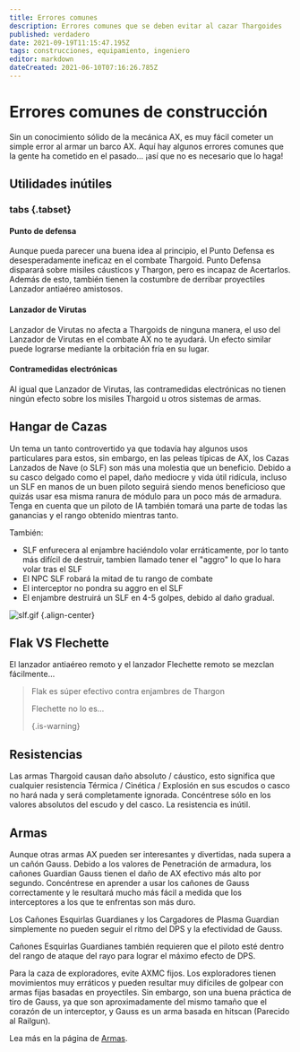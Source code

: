 ```yaml
---
title: Errores comunes
description: Errores comunes que se deben evitar al cazar Thargoides
published: verdadero
date: 2021-09-19T11:15:47.195Z
tags: construcciones, equipamiento, ingeniero
editor: markdown
dateCreated: 2021-06-10T07:16:26.785Z
---
```


# Errores comunes de construcción
Sin un conocimiento sólido de la mecánica AX, es muy fácil cometer un simple error al armar un barco AX. Aquí hay algunos errores comunes que la gente ha cometido en el pasado... ¡así que no es necesario que lo haga!

## Utilidades inútiles
### tabs {.tabset}
#### Punto de defensa
Aunque pueda parecer una buena idea al principio, el Punto Defensa es desesperadamente ineficaz en el combate Thargoid. Punto Defensa disparará sobre misiles cáusticos y Thargon, pero es incapaz de Acertarlos. Además de esto, también tienen la costumbre de derribar proyectiles Lanzador antiaéreo amistosos.

#### Lanzador de Virutas
Lanzador de Virutas no afecta a Thargoids de ninguna manera, el uso del Lanzador de Virutas en el combate AX no te ayudará. Un efecto similar puede lograrse mediante la orbitación fría en su lugar.

#### Contramedidas electrónicas
Al igual que Lanzador de Virutas, las contramedidas electrónicas no tienen ningún efecto sobre los misiles Thargoid u otros sistemas de armas.

## Hangar de Cazas
Un tema un tanto controvertido ya que todavía hay algunos usos particulares para estos, sin embargo, en las peleas típicas de AX, los Cazas Lanzados de Nave (o SLF) son más una molestia que un beneficio. Debido a su casco delgado como el papel, daño mediocre y vida útil ridícula, incluso un SLF en manos de un buen piloto seguirá siendo menos beneficioso que quizás usar esa misma ranura de módulo para un poco más de armadura. Tenga en cuenta que un piloto de IA también tomará una parte de todas las ganancias y el rango obtenido mientras tanto.

También:
- SLF enfurecera al enjambre haciéndolo volar erráticamente, por lo tanto más difícil de destruir, tambien llamado tener el "aggro" lo que lo hara volar tras el SLF
- El NPC SLF robará la mitad de tu rango de combate
- El interceptor no pondra su aggro en el SLF
- El enjambre destruirá un SLF en 4-5 golpes, debido al daño gradual.

![slf.gif](/img/slf.gif) {.align-center}

## Flak VS Flechette
El lanzador antiaéreo remoto y el lanzador Flechette remoto se mezclan fácilmente…

> Flak es súper efectivo contra enjambres de Thargon
> 
> Flechette no lo es… 
> 
> {.is-warning}


## Resistencias
Las armas Thargoid causan daño absoluto / cáustico, esto significa que cualquier resistencia Térmica / Cinética / Explosión en sus escudos o casco no hará nada y será completamente ignorada. Concéntrese sólo en los valores absolutos del escudo y del casco. La resistencia es inútil.

## Armas
Aunque otras armas AX pueden ser interesantes y divertidas, nada supera a un cañón Gauss. Debido a los valores de Penetración de armadura, los cañones Guardian Gauss tienen el daño de AX efectivo más alto por segundo. Concéntrese en aprender a usar los cañones de Gauss correctamente y le resultará mucho más fácil a medida que los interceptores a los que te enfrentas son más duro.

Los Cañones Esquirlas Guardianes y los Cargadores de Plasma Guardian simplemente no pueden seguir el ritmo del DPS y la efectividad de Gauss.

Cañones Esquirlas Guardianes también requieren que el piloto esté dentro del rango de ataque del rayo para lograr el máximo efecto de DPS.

Para la caza de exploradores, evite AXMC fijos. Los exploradores tienen movimientos muy erráticos y pueden resultar muy difíciles de golpear con armas fijas basadas en proyectiles. Sin embargo, son una buena práctica de tiro de Gauss, ya que son aproximadamente del mismo tamaño que el corazón de un interceptor, y Gauss es un arma basada en hitscan (Parecido al Railgun).

Lea más en la página de [Armas](/en/weapons).